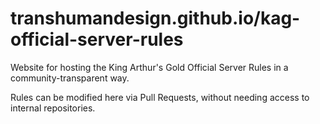 # transhumandesign.github.io/kag-official-server-rules

Website for hosting the King Arthur's Gold Official Server Rules in a community-transparent way.

Rules can be modified here via Pull Requests, without needing access to internal repositories.
